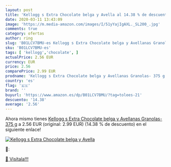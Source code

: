 ```yaml
---
layout: post
title: 'Kellogg s Extra Chocolate belga y Avella al 14.38 % de descuento'
date: 2020-03-11 13:43:09
image: 'https://m.media-amazon.com/images/I/51yYajIgAXL._SL200_.jpg'
comments: true
category: ofertas
author: ring
slug: 'B01LCV7BMU-es Kellogg s Extra Chocolate belga y Avellanas Granolas- 375 g'
sku: 'B01LCV7BMU-es'
tags: [ 'kellogg','chocolate', ]
actualPrice: 2.56 EUR
currency: EUR
price: 2.56
comparePrice: 2.99 EUR
prodname: 'Kellogg s Extra Chocolate belga y Avellanas Granolas- 375 g'
country: 'es'
flag: '🇪🇸'
brand: ''
buyurl: 'https://www.amazon.es/dp/B01LCV7BMU/?tag=tolees-21'
descuento: '14.38'
average: '2.56'
---
```


Ahora mismo tienes [Kellogg s Extra Chocolate belga y Avellanas Granolas- 375 g](https://www.amazon.es/dp/B01LCV7BMU/?tag=tolees-21) a 2.56 EUR (original: 2.99 EUR) (14.38 %  de descuento) en el siguiente enlace!

[![Kellogg s Extra Chocolate belga y Avella](https://m.media-amazon.com/images/I/51yYajIgAXL._SL200_.jpg)](https://www.amazon.es/dp/B01LCV7BMU/?tag=tolees-21)

🔎:


[🛒 Visítala!!!](https://www.amazon.es/dp/B01LCV7BMU/?tag=tolees-21)
